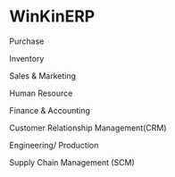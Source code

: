 # WinKinERP




   Purchase 
   
   Inventory 
   
   Sales & Marketing
   
   Human Resource
   
   Finance & Accounting
   
   Customer Relationship Management(CRM)
   
   Engineering/ Production
   
   Supply Chain Management (SCM)
